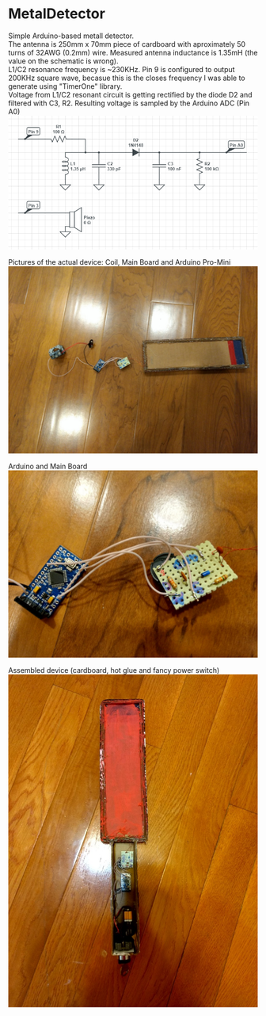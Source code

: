 # MetalDetector
Simple Arduino-based metall detector.  
The antenna is 250mm x 70mm piece of cardboard with aproximately 50 turns of 32AWG (0.2mm) wire. Measured antenna inductance is 1.35mH (the value on the schematic is wrong).  
L1/C2 resonance frequency is ~230KHz. Pin 9 is configured to output 200KHz square wave, becasue this is the closes frequency I was able to generate using "TimerOne" library.  
Voltage from L1/C2 resonant circuit is getting rectified by the diode D2 and filtered with C3, R2. Resulting voltage is sampled by the Arduino ADC (Pin A0)  
![](Schematic.PNG)  

Pictures of the actual device:
Coil, Main Board and Arduino Pro-Mini 
![](Coil.jpg)

Arduino and Main Board 
![](ArduinoMainBoard.jpg)

Assembled device (cardboard, hot glue and fancy power switch)
![](Assemble_01.jpg)

